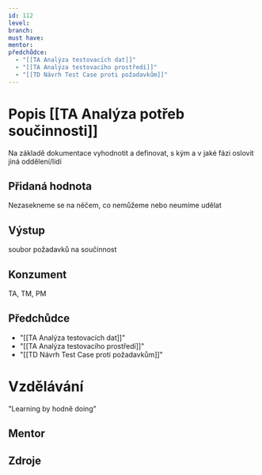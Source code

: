 ```yaml
---
id: 112
level: 
branch: 
must have: 
mentor: 
předchůdce: 
  - "[[TA Analýza testovacích dat]]"
  - "[[TA Analýza testovacího prostředí]]"
  - "[[TD Návrh Test Case proti požadavkům]]"
---
```



# Popis [[TA Analýza potřeb součinnosti]]
Na základě dokumentace vyhodnotit a definovat, s kým a v jaké fázi oslovit jiná oddělení/lidi

## Přidaná hodnota
Nezasekneme se na něčem, co nemůžeme nebo neumíme udělat

## Výstup
soubor požadavků na součinnost

## Konzument
TA, TM, PM

## Předchůdce

  - "[[TA Analýza testovacích dat]]"
  - "[[TA Analýza testovacího prostředí]]"
  - "[[TD Návrh Test Case proti požadavkům]]"

# Vzdělávání
"Learning by hodně doing"

## Mentor


## Zdroje